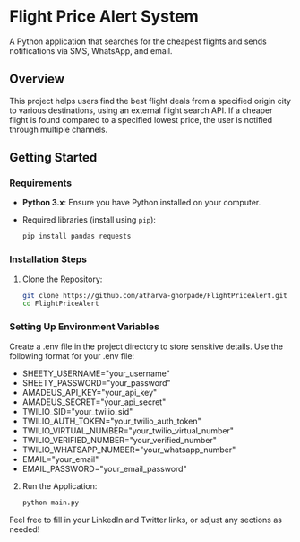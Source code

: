 # Flight Price Alert System

A Python application that searches for the cheapest flights and sends notifications via SMS, WhatsApp, and email.

## Overview

This project helps users find the best flight deals from a specified origin city to various destinations, using an external flight search API. If a cheaper flight is found compared to a specified lowest price, the user is notified through multiple channels.

## Getting Started

### Requirements

- **Python 3.x**: Ensure you have Python installed on your computer.
- Required libraries (install using `pip`):

   ```bash
   pip install pandas requests
### Installation Steps

1. Clone the Repository:
   ```bash
   git clone https://github.com/atharva-ghorpade/FlightPriceAlert.git
   cd FlightPriceAlert
### Setting Up Environment Variables

Create a .env file in the project directory to store sensitive details. Use the following format for your .env file:

- SHEETY_USERNAME="your_username"
- SHEETY_PASSWORD="your_password"
- AMADEUS_API_KEY="your_api_key"
- AMADEUS_SECRET="your_api_secret"
- TWILIO_SID="your_twilio_sid"
- TWILIO_AUTH_TOKEN="your_twilio_auth_token"
- TWILIO_VIRTUAL_NUMBER="your_twilio_virtual_number"
- TWILIO_VERIFIED_NUMBER="your_verified_number"
- TWILIO_WHATSAPP_NUMBER="your_whatsapp_number"
- EMAIL="your_email"
- EMAIL_PASSWORD="your_email_password"

2. Run the Application:
   ```bash
   python main.py


Feel free to fill in your LinkedIn and Twitter links, or adjust any sections as needed!
